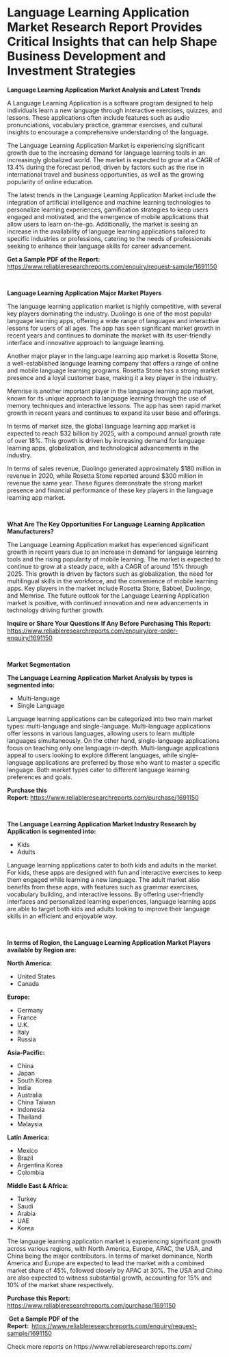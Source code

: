 <p><h1>Language Learning Application Market Research Report Provides Critical Insights that can help Shape Business Development and Investment Strategies</h1></p><p><strong>Language Learning Application Market Analysis and Latest Trends</strong></p>
<p><p>A Language Learning Application is a software program designed to help individuals learn a new language through interactive exercises, quizzes, and lessons. These applications often include features such as audio pronunciations, vocabulary practice, grammar exercises, and cultural insights to encourage a comprehensive understanding of the language.</p><p>The Language Learning Application Market is experiencing significant growth due to the increasing demand for language learning tools in an increasingly globalized world. The market is expected to grow at a CAGR of 13.4% during the forecast period, driven by factors such as the rise in international travel and business opportunities, as well as the growing popularity of online education.</p><p>The latest trends in the Language Learning Application Market include the integration of artificial intelligence and machine learning technologies to personalize learning experiences, gamification strategies to keep users engaged and motivated, and the emergence of mobile applications that allow users to learn on-the-go. Additionally, the market is seeing an increase in the availability of language learning applications tailored to specific industries or professions, catering to the needs of professionals seeking to enhance their language skills for career advancement.</p></p>
<p><strong>Get a Sample PDF of the Report:&nbsp;</strong> <a href="https://www.reliableresearchreports.com/enquiry/request-sample/1691150">https://www.reliableresearchreports.com/enquiry/request-sample/1691150</a></p>
<p>&nbsp;</p>
<p><strong>Language Learning Application Major Market Players</strong></p>
<p><p>The language learning application market is highly competitive, with several key players dominating the industry. Duolingo is one of the most popular language learning apps, offering a wide range of languages and interactive lessons for users of all ages. The app has seen significant market growth in recent years and continues to dominate the market with its user-friendly interface and innovative approach to language learning.</p><p>Another major player in the language learning app market is Rosetta Stone, a well-established language learning company that offers a range of online and mobile language learning programs. Rosetta Stone has a strong market presence and a loyal customer base, making it a key player in the industry.</p><p>Memrise is another important player in the language learning app market, known for its unique approach to language learning through the use of memory techniques and interactive lessons. The app has seen rapid market growth in recent years and continues to expand its user base and offerings.</p><p>In terms of market size, the global language learning app market is expected to reach $32 billion by 2025, with a compound annual growth rate of over 18%. This growth is driven by increasing demand for language learning apps, globalization, and technological advancements in the industry.</p><p>In terms of sales revenue, Duolingo generated approximately $180 million in revenue in 2020, while Rosetta Stone reported around $300 million in revenue the same year. These figures demonstrate the strong market presence and financial performance of these key players in the language learning app market.</p></p>
<p>&nbsp;</p>
<p><strong>What Are The Key Opportunities For Language Learning Application Manufacturers?</strong></p>
<p><p>The Language Learning Application market has experienced significant growth in recent years due to an increase in demand for language learning tools and the rising popularity of mobile learning. The market is expected to continue to grow at a steady pace, with a CAGR of around 15% through 2025. This growth is driven by factors such as globalization, the need for multilingual skills in the workforce, and the convenience of mobile learning apps. Key players in the market include Rosetta Stone, Babbel, Duolingo, and Memrise. The future outlook for the Language Learning Application market is positive, with continued innovation and new advancements in technology driving further growth.</p></p>
<p><strong>Inquire or Share Your Questions If Any Before Purchasing This Report:</strong> <a href="https://www.reliableresearchreports.com/enquiry/pre-order-enquiry/1691150">https://www.reliableresearchreports.com/enquiry/pre-order-enquiry/1691150</a></p>
<p>&nbsp;</p>
<p><strong>Market Segmentation</strong></p>
<p><strong>The Language Learning Application Market Analysis by types is segmented into:</strong></p>
<p><ul><li>Multi-language</li><li>Single Language</li></ul></p>
<p><p>Language learning applications can be categorized into two main market types: multi-language and single-language. Multi-language applications offer lessons in various languages, allowing users to learn multiple languages simultaneously. On the other hand, single-language applications focus on teaching only one language in-depth. Multi-language applications appeal to users looking to explore different languages, while single-language applications are preferred by those who want to master a specific language. Both market types cater to different language learning preferences and goals.</p></p>
<p><strong>Purchase this Report:&nbsp;</strong><a href="https://www.reliableresearchreports.com/purchase/1691150">https://www.reliableresearchreports.com/purchase/1691150</a></p>
<p>&nbsp;</p>
<p><strong>The Language Learning Application Market Industry Research by Application is segmented into:</strong></p>
<p><ul><li>Kids</li><li>Adults</li></ul></p>
<p><p>Language learning applications cater to both kids and adults in the market. For kids, these apps are designed with fun and interactive exercises to keep them engaged while learning a new language. The adult market also benefits from these apps, with features such as grammar exercises, vocabulary building, and interactive lessons. By offering user-friendly interfaces and personalized learning experiences, language learning apps are able to target both kids and adults looking to improve their language skills in an efficient and enjoyable way.</p></p>
<p>&nbsp;</p>
<p><strong>In terms of Region, the Language Learning Application Market Players available by Region are:</strong></p>
<p>
    <p> <strong> North America: </strong>
        <ul>
            <li>United States</li>
            <li>Canada</li>
        </ul>
        </p> 
    <p> <strong> Europe: </strong>
        <ul>
            <li>Germany</li>
            <li>France</li>
            <li>U.K.</li>
            <li>Italy</li>
            <li>Russia</li>
        </ul>
        </p> 
    <p> <strong> Asia-Pacific: </strong>
        <ul>
            <li>China</li>
            <li>Japan</li>
            <li>South Korea</li>
            <li>India</li>
            <li>Australia</li>
            <li>China Taiwan</li>
            <li>Indonesia</li>
            <li>Thailand</li>
            <li>Malaysia</li>
        </ul>
        </p> 
    <p> <strong> Latin America: </strong>
        <ul>
            <li>Mexico</li>
            <li>Brazil</li>
            <li>Argentina Korea</li>
            <li>Colombia</li>
        </ul>
        </p> 
    <p> <strong> Middle East & Africa: </strong>
        <ul>
            <li>Turkey</li>
            <li>Saudi</li>
            <li>Arabia</li>
            <li>UAE</li>
            <li>Korea</li>
        </ul>
    </p>
    </p>
<p><p>The language learning application market is experiencing significant growth across various regions, with North America, Europe, APAC, the USA, and China being the major contributors. In terms of market dominance, North America and Europe are expected to lead the market with a combined market share of 45%, followed closely by APAC at 30%. The USA and China are also expected to witness substantial growth, accounting for 15% and 10% of the market share respectively.</p></p>
<p><strong>Purchase this Report: </strong><a href="https://www.reliableresearchreports.com/purchase/1691150">https://www.reliableresearchreports.com/purchase/1691150</a></p>
<p>&nbsp;<strong>Get a Sample PDF of the Report:&nbsp;&nbsp;</strong><a href="https://www.reliableresearchreports.com/enquiry/request-sample/1691150">https://www.reliableresearchreports.com/enquiry/request-sample/1691150</a></p>
<p><strong></strong></p>
<p>Check more reports on https://www.reliableresearchreports.com/</p>
